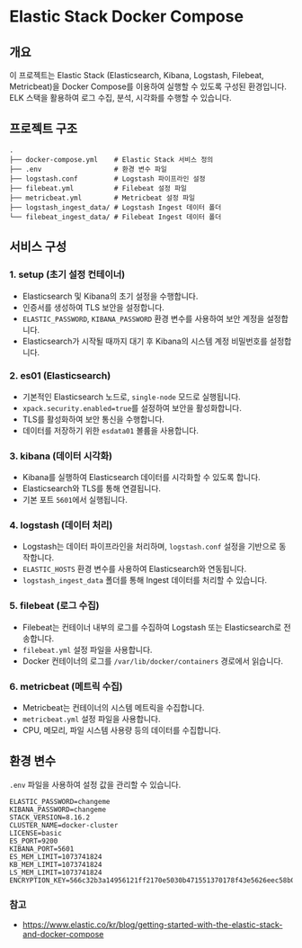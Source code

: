 # Elastic Stack Docker Compose

## 개요
이 프로젝트는 Elastic Stack (Elasticsearch, Kibana, Logstash, Filebeat, Metricbeat)을 Docker Compose를 이용하여 실행할 수 있도록 구성된 환경입니다. ELK 스택을 활용하여 로그 수집, 분석, 시각화를 수행할 수 있습니다.

## 프로젝트 구조

```
.
├── docker-compose.yml    # Elastic Stack 서비스 정의
├── .env                  # 환경 변수 파일
├── logstash.conf         # Logstash 파이프라인 설정
├── filebeat.yml          # Filebeat 설정 파일
├── metricbeat.yml        # Metricbeat 설정 파일
├── logstash_ingest_data/ # Logstash Ingest 데이터 폴더
└── filebeat_ingest_data/ # Filebeat Ingest 데이터 폴더
```

## 서비스 구성

### 1. setup (초기 설정 컨테이너)
- Elasticsearch 및 Kibana의 초기 설정을 수행합니다.
- 인증서를 생성하여 TLS 보안을 설정합니다.
- `ELASTIC_PASSWORD`, `KIBANA_PASSWORD` 환경 변수를 사용하여 보안 계정을 설정합니다.
- Elasticsearch가 시작될 때까지 대기 후 Kibana의 시스템 계정 비밀번호를 설정합니다.

### 2. es01 (Elasticsearch)
- 기본적인 Elasticsearch 노드로, `single-node` 모드로 실행됩니다.
- `xpack.security.enabled=true`를 설정하여 보안을 활성화합니다.
- TLS를 활성화하여 보안 통신을 수행합니다.
- 데이터를 저장하기 위한 `esdata01` 볼륨을 사용합니다.

### 3. kibana (데이터 시각화)
- Kibana를 실행하여 Elasticsearch 데이터를 시각화할 수 있도록 합니다.
- Elasticsearch와 TLS를 통해 연결됩니다.
- 기본 포트 `5601`에서 실행됩니다.

### 4. logstash (데이터 처리)
- Logstash는 데이터 파이프라인을 처리하며, `logstash.conf` 설정을 기반으로 동작합니다.
- `ELASTIC_HOSTS` 환경 변수를 사용하여 Elasticsearch와 연동됩니다.
- `logstash_ingest_data` 폴더를 통해 Ingest 데이터를 처리할 수 있습니다.

### 5. filebeat (로그 수집)
- Filebeat는 컨테이너 내부의 로그를 수집하여 Logstash 또는 Elasticsearch로 전송합니다.
- `filebeat.yml` 설정 파일을 사용합니다.
- Docker 컨테이너의 로그를 `/var/lib/docker/containers` 경로에서 읽습니다.

### 6. metricbeat (메트릭 수집)
- Metricbeat는 컨테이너의 시스템 메트릭을 수집합니다.
- `metricbeat.yml` 설정 파일을 사용합니다.
- CPU, 메모리, 파일 시스템 사용량 등의 데이터를 수집합니다.

## 환경 변수
`.env` 파일을 사용하여 설정 값을 관리할 수 있습니다.

```
ELASTIC_PASSWORD=changeme
KIBANA_PASSWORD=changeme
STACK_VERSION=8.16.2
CLUSTER_NAME=docker-cluster
LICENSE=basic
ES_PORT=9200
KIBANA_PORT=5601
ES_MEM_LIMIT=1073741824
KB_MEM_LIMIT=1073741824
LS_MEM_LIMIT=1073741824
ENCRYPTION_KEY=566c32b3a14956121ff2170e5030b471551370178f43e5626eec58b04a30fae2
```

### 참고 
 - https://www.elastic.co/kr/blog/getting-started-with-the-elastic-stack-and-docker-compose
